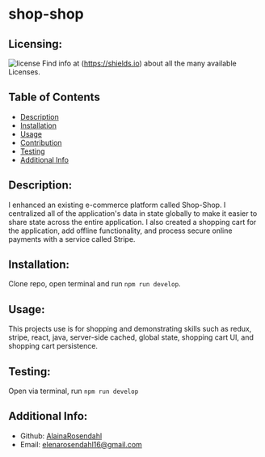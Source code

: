# shop-shop
  ## Licensing:
  ![license](https://img.shields.io/badge/license--blue)
  Find info at (https://shields.io) about all the many available Licenses.
  ## Table of Contents 
  - [Description](#description)
  - [Installation](#installation)
  - [Usage](#usage)
  - [Contribution](#contribution)
  - [Testing](#testing)
  - [Additional Info](#additional-info)
  ## Description:
  I enhanced an existing e-commerce platform called Shop-Shop. I centralized all of the application's data in state globally to make it easier to share state across the entire application. I also created a shopping cart for the application, add offline functionality, and process secure online payments with a service called Stripe. 
  ## Installation:
  Clone repo, open terminal and run `npm run develop`. 
  ## Usage:
  This projects use is for shopping and demonstrating skills such as redux, stripe, react, java, server-side cached, global state, shopping cart UI, and shopping cart persistence.
  ## Testing:
  Open via terminal, run `npm run develop`
  ## Additional Info:
  - Github: [AlainaRosendahl](https://github.com/AlainaRosendahl)
  - Email: elenarosendahl16@gmail.com 